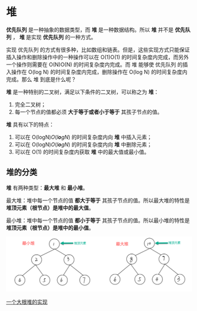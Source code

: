 # 堆

 **优先队列** 是一种抽象的数据类型，而 **堆** 是一种数据结构。所以 **堆** 并不是 **优先队列** ， **堆** 是实现 **优先队列** 的一种方式。

实现 优先队列 的方式有很多种，比如数组和链表。但是，这些实现方式只能保证插入操作和删除操作中的一种操作可以在 O(1)O(1) 的时间复杂度内完成，而另外一个操作则需要在 O(N)O(N) 的时间复杂度内完成。而 堆 能够使 优先队列 的插入操作在 O(log N) 的时间复杂度内完成，删除操作在 O(log N) 的时间复杂度内完成。那么 堆 到底是什么呢？

**堆** 是一种特别的二叉树，满足以下条件的二叉树，可以称之为 **堆**：

1. 完全二叉树；
2. 每一个节点的值都必须 **大于等于或者小于等于** 其孩子节点的值。

**堆** 具有以下的特点：

1. 可以在 O(logN)*O*(*l**o**gN*) 的时间复杂度内向 **堆** 中插入元素；
2. 可以在 O(logN)*O*(*l**o**gN*) 的时间复杂度内向 **堆** 中删除元素；
3. 可以在 O(1) 的时间复杂度内获取 **堆** 中的最大值或最小值。

## 堆的分类

**堆** 有两种类型：**最大堆** 和 **最小堆**。

最大堆：堆中每一个节点的值 **都大于等于** 其孩子节点的值。所以最大堆的特性是 **堆顶元素（根节点）是堆中的最大值**。

最小堆：堆中每一个节点的值 **都小于等于** 其孩子节点的值。所以最小堆的特性是 **堆顶元素（根节点）是堆中的最小值**。

![image.png](picture/1610956684-VBPCQt-image.png)

[一个大根堆的实现](https://github.com/Yefangbiao/study-co/tree/main/03_algorithm/algorithm/2_data_structure/heap)